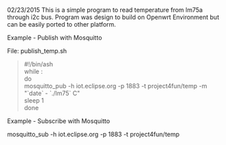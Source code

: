 02/23/2015
This is a simple program to read temperature from lm75a through i2c bus.
Program was design to build on Openwrt Environment but can be easily ported
to other platform.

Example - Publish with Mosquitto

File: publish_temp.sh
<blockquote>
#!/bin/ash<br>
while :<br>
do<br>
        mosquitto_pub -h iot.eclipse.org -p 1883 -t project4fun/temp -m "`date` - `./lm75` C"<br>
        sleep 1<br>
done<br>
</blockquote>
Example - Subscribe with Mosquitto

mosquitto_sub -h iot.eclipse.org -p 1883 -t project4fun/temp


